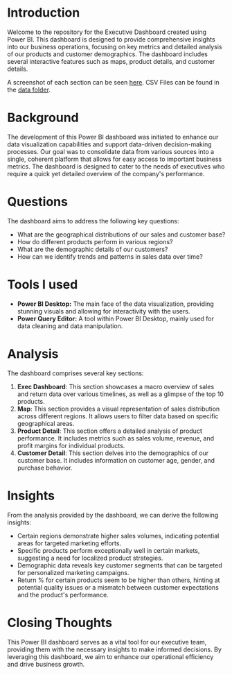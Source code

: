 # Introduction
Welcome to the repository for the Executive Dashboard created using Power BI. This dashboard is designed to provide comprehensive insights into our business operations, focusing on key metrics and detailed analysis of our products and customer demographics. The dashboard includes several interactive features such as maps, product details, and customer details. 

A screenshot of each section can be seen [here](/https://github.com/nerdrads/Power_BI_Sales_Analysis/blob/main/Dashboard%20Preview.pdf/). CSV Files can be found in the [data folder](https://github.com/nerdrads/Power_BI_Sales_Analysis/tree/main/data). 

# Background
The development of this Power BI dashboard was initiated to enhance our data visualization capabilities and support data-driven decision-making processes. Our goal was to consolidate data from various sources into a single, coherent platform that allows for easy access to important business metrics. The dashboard is designed to cater to the needs of executives who require a quick yet detailed overview of the company's performance.

# Questions
The dashboard aims to address the following key questions:
- What are the geographical distributions of our sales and customer base?
- How do different products perform in various regions?
- What are the demographic details of our customers?
- How can we identify trends and patterns in sales data over time?

# Tools I used
- **Power BI Desktop:** The main face of the data visualization, providing stunning visuals and allowing for interactivity with the users.
- **Power Query Editor:** A tool within Power BI Desktop, mainly used for data cleaning and data manipulation.

# Analysis
The dashboard comprises several key sections:
1. **Exec Dashboard**: This section showcases a macro overview of sales and return data over various timelines, as well as a glimpse of the top 10 products. 
2. **Map**: This section provides a visual representation of sales distribution across different regions. It allows users to filter data based on specific geographical areas.
3. **Product Detail**: This section offers a detailed analysis of product performance. It includes metrics such as sales volume, revenue, and profit margins for individual products.
4. **Customer Detail**: This section delves into the demographics of our customer base. It includes information on customer age, gender, and purchase behavior.

# Insights
From the analysis provided by the dashboard, we can derive the following insights:
- Certain regions demonstrate higher sales volumes, indicating potential areas for targeted marketing efforts.
- Specific products perform exceptionally well in certain markets, suggesting a need for localized product strategies.
- Demographic data reveals key customer segments that can be targeted for personalized marketing campaigns.
- Return % for certain products seem to be higher than others, hinting at potential quality issues or a mismatch between customer expectations and the product's performance.

# Closing Thoughts
This Power BI dashboard serves as a vital tool for our executive team, providing them with the necessary insights to make informed decisions. By leveraging this dashboard, we aim to enhance our operational efficiency and drive business growth. 
